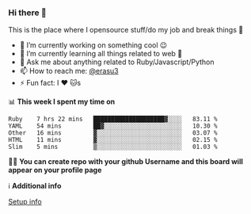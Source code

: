 ### Hi there 👋
This is the place where I opensource stuff/do my job and break things :rofl:

- 🔭 I’m currently working on something cool :wink:
- 🌱 I’m currently learning all things related to web 🤪
- 💬 Ask me about anything related to Ruby/Javascript/Python
- 📫 How to reach me: [@erasu3](https://t.me/erasu3)
- ⚡ Fun fact: I :heart: :cat:s

📊 **This week I spent my time on**
<!--START_SECTION:waka-->
```text
Ruby    7 hrs 22 mins   ████████████████████▓░░░░   83.11 % 
YAML    54 mins         ██▓░░░░░░░░░░░░░░░░░░░░░░   10.30 % 
Other   16 mins         ▓░░░░░░░░░░░░░░░░░░░░░░░░   03.07 % 
HTML    11 mins         ▓░░░░░░░░░░░░░░░░░░░░░░░░   02.15 % 
Slim    5 mins          ▒░░░░░░░░░░░░░░░░░░░░░░░░   01.03 % 
```
<!--END_SECTION:waka-->

👨‍🏫 **You can create repo with your github Username and this board will appear on your profile page**


ℹ️ **Additional info**

[Setup info](https://github.com/13LD/13LD/blob/master/SETUP.md)
